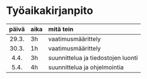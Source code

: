 # Työaikakirjanpito

| päivä | aika | mitä tein  |
| :----:|:-----| :-----|
| 29.3. |  3h  | vaatimusmäärittely |
| 30.3. |  1h  | vaatimusmäärittely |
| 4.4. |  3h  | suunnittelua ja tiedostojen luonti |
| 5.4. |  4h  | suunnittelua ja ohjelmointia |
